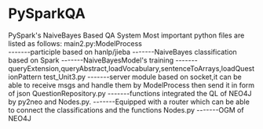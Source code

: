 # PySparkQA
PySpark's NaiveBayes Based QA System
Most important python files are listed as follows:
main2.py:ModelProcess             
-------participle based on hanlp/jieba
-------NaiveBayes classification based on Spark
-------NaiveBayesModel's training
-------queryExtension,queryAbstract,loadVocabulary,sentenceToArrays,loadQuestionPattern
test_Unit3.py
-------server module based on socket,it can be able to receive msgs and handle them by ModelProcess then send it in form of json
QuestionRepository.py
-------functions integrated the QL of NEO4J by py2neo and Nodes.py.
-------Equipped with a router which can be able to connect the classifications and the functions
Nodes.py
-------OGM of NEO4J 
